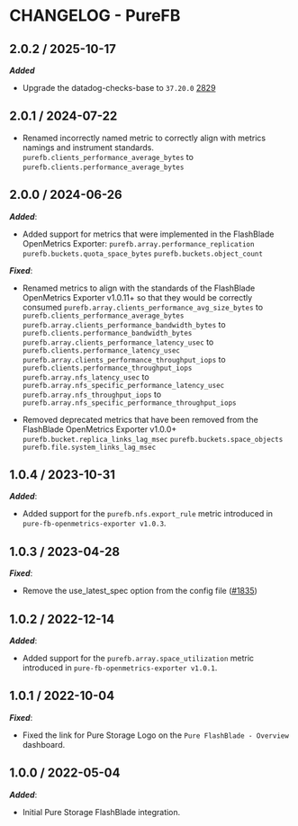 # CHANGELOG - PureFB

## 2.0.2 / 2025-10-17

***Added***

* Upgrade the datadog-checks-base to `37.20.0` [2829](@https://github.com/DataDog/integrations-extras/pull/2829)

## 2.0.1 / 2024-07-22

* Renamed incorrectly named metric to correctly align with metrics namings and instrument standards.
`purefb.clients_performance_average_bytes` to `purefb.clients.performance_average_bytes`

## 2.0.0 / 2024-06-26

***Added***: 

* Added support for metrics that were implemented in the FlashBlade OpenMetrics Exporter:
`purefb.array.performance_replication`
`purefb.buckets.quota_space_bytes`
`purefb.buckets.object_count`

***Fixed***:

* Renamed metrics to align with the standards of the FlashBlade OpenMetrics Exporter v1.0.11+ so that they would be correctly consumed
`purefb.array.clients_performance_avg_size_bytes` to `purefb.clients_performance_average_bytes`
`purefb.array.clients_performance_bandwidth_bytes` to `purefb.clients.performance_bandwidth_bytes`
`purefb.array.clients_performance_latency_usec` to `purefb.clients.performance_latency_usec`
`purefb.array.clients_performance_throughput_iops` to `purefb.clients.performance_throughput_iops`
`purefb.array.nfs_latency_usec` to `purefb.array.nfs_specific_performance_latency_usec`
`purefb.array.nfs_throughput_iops` to `purefb.array.nfs_specific_performance_throughput_iops`

* Removed deprecated metrics that have been removed from the FlashBlade OpenMetrics Exporter v1.0.0+
`purefb.bucket.replica_links_lag_msec` 
`purefb.buckets.space_objects`
`purefb.file.system_links_lag_msec`

## 1.0.4 / 2023-10-31

***Added***:

* Added support for the `purefb.nfs.export_rule` metric introduced in `pure-fb-openmetrics-exporter v1.0.3`.

## 1.0.3 / 2023-04-28

***Fixed***:

* Remove the use_latest_spec option from the config file ([#1835](https://github.com/DataDog/integrations-extras/pull/1835))

## 1.0.2 / 2022-12-14

***Added***:

* Added support for the `purefb.array.space_utilization` metric introduced in `pure-fb-openmetrics-exporter v1.0.1`.

## 1.0.1 / 2022-10-04

***Fixed***:

* Fixed the link for Pure Storage Logo on the `Pure FlashBlade - Overview` dashboard.

## 1.0.0 / 2022-05-04

***Added***:

* Initial Pure Storage FlashBlade integration.
